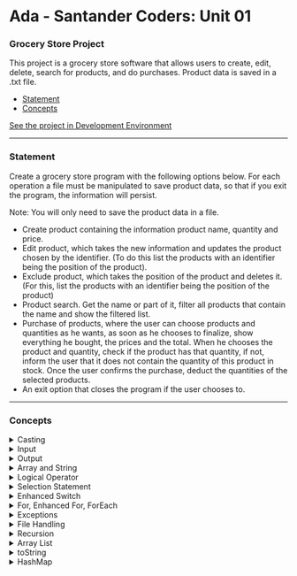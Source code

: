 # Ada - Santander Coders: Unit 01

### Grocery Store Project

This project is a grocery store software that allows users to create, edit, delete, search for products, and do
purchases. Product data is saved in a .txt file.

- [Statement](#statement)
- [Concepts](#concepts)

[See the project in Development Environment](https://github.dev/arthurbicego/ada-santander-coders-01)

---

### Statement

Create a grocery store program with the following options below. For each operation a file must be manipulated to save
product data, so that if you exit the program, the information will persist.

Note: You will only need to save the product data in a file.

- Create product containing the information product name, quantity and price.
- Edit product, which takes the new information and updates the product chosen by the identifier. (To do this list the
  products with an identifier being the position of the product).
- Exclude product, which takes the position of the product and deletes it. (For this, list the products with an
  identifier being the position of the product)
- Product search. Get the name or part of it, filter all products that contain the name and show the filtered list.
- Purchase of products, where the user can choose products and quantities as he wants, as soon as he chooses to
  finalize, show everything he bought, the prices and the total. When he chooses the product and quantity, check if the
  product has that quantity, if not, inform the user that it does not contain the quantity of this product in stock.
  Once the user confirms the purchase, deduct the quantities of the selected products.
- An exit option that closes the program if the user chooses to.

---

### Concepts

<details>
  <summary>Casting</summary>

  ```java
split[2] = String.valueOf(Integer.parseInt(split[2]) - quantity);
  ```
</details>
<details>
  <summary>Input</summary>

  ```java
String id = scanner.nextLine();
  ```
</details>
<details>
  <summary>Output</summary>

  ```java
System.out.println("Are you sure you want to " + method + " Product " + id + "?");
  ```

  ```java
System.out.printf("The total checkout amount is: $%.2f", checkoutValue);
System.out.println();
  ```
</details>

<details>
  <summary>Array and String</summary>

  ```java
String[] split = productLine.split("\\|");
  ```

  ```java
split[1].toUpperCase().contains(name.toUpperCase())
  ```

  ```java
Objects.equals(split[0], id)
  ```
</details>
<details>
  <summary>Logical Operator</summary>

  ```java
productLine != null
  ```
</details>
<details>
  <summary>Selection Statement</summary>

  ```java
if (size == 0) {
        product.setId("0");
} else {
List<String> products = Files.readAllLines(path);
size--;
String[] split = products.get(size).split("\\|");
Integer valueOf = Integer.valueOf(split[0]);
valueOf++;
        product.setId(String.valueOf(valueOf));
        }
  ```
</details>
<details>
  <summary>Enhanced Switch</summary>

  ```java
switch (choice) {
        case "1" -> {
        groceryController.listProducts();
    }
  ```
</details>
<details>
  <summary>For, Enhanced For, ForEach</summary>

  ```java
for (int i = 0; i < cartProducts.size(); i++) {
        if (Objects.equals(cartProducts.get(i).getId(), id)) {
        cartProducts.remove(i);
        cart.setProductsCart(cartProducts);
    }
            }
  ```
  ```java
for (Product product : products) {
checkoutValue = checkoutValue + (product.getQuantity() * product.getPrice());
        }
  ```
  ```java
products.forEach(product -> GroceryView.showProduct(product))
  ```
</details>
<details>
  <summary>Exceptions</summary>

  ```java
try {
quantity = scanner.nextInt();
    scanner.nextLine();
} catch (Exception e) {
        System.out.println();
    System.out.println("Error registering the quantity. Default quantity (1) has been set.");
quantity = 1;
        }
  ```
</details>
<details>
  <summary>File Handling</summary>

  ```java
Path path = Paths.get("src/tech/ada/products.txt")
  ```
  ```java
Files.readAllLines(path);
  ```
  ```java
Files.write(path, products);
  ```
</details>
<details>
  <summary>Recursion</summary>

  ```java
public void displayProducts (List<Product> productsCart, int index) {
    if (index < productsCart.size()) {
        Product product = productsCart.get(index);
        String showProduct = product.toString().replaceAll("\n", "");
        GroceryView.showProduct(showProduct);
        displayProducts(productsCart, index + 1);
    }
}
  ```
</details>
<details>
  <summary>Array List</summary>

  ```java
  List<Product> productsCart = cart.getProductsCart();
  ```
  ```java
public class Cart {
  private List<Product> productsCart = new ArrayList<>();

  public void addProduct(Product product) {
    productsCart.add(product);
  }

  public List<Product> getProductsCart() {
    return this.productsCart;
  }

  public void setProductsCart(List<Product> products) {
    this.productsCart = products;
  }
}
  ```
</details>
<details>
  <summary>toString</summary>

  ```java
@Override
public String toString() {
  return product.get("id") + "|" + product.get("name") + "|" + product.get("quantity") + "|" + product.get("price") + "\n";
}
  ```
</details>
<details>
  <summary>HashMap</summary>

  ```java
private Map<String, Object> product = new HashMap<>();
  ```
</details>